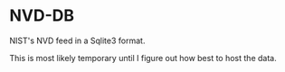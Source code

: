 # NVD-DB
NIST's NVD feed in a Sqlite3 format.

This is most likely temporary until I figure out how best to host the data.
